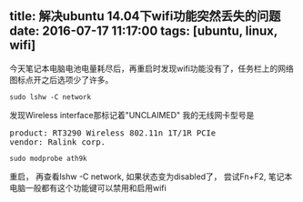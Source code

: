 ﻿title: 解决ubuntu 14.04下wifi功能突然丢失的问题
date: 2016-07-17 11:17:00
tags: [ubuntu, linux, wifi]
---

今天笔记本电脑电池电量耗尽后，再重启时发现wifi功能没有了，任务栏上的网络图标点开之后选项少了许多。
<!--more-->

```
sudo lshw -C network
```
发现Wireless interface那标记着"UNCLAIMED"
我的无线网卡型号是
<pre>
product: RT3290 Wireless 802.11n 1T/1R PCIe
vendor: Ralink corp.
</pre>

```
sudo modprobe ath9k
```
重启， 再查看lshw -C network, 如果状态变为disabled了，
尝试Fn+F2, 笔记本电脑一般都有这个功能键可以禁用和启用wifi  

